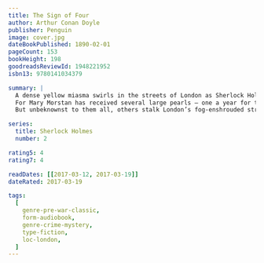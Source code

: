 ```yaml
---
title: The Sign of Four
author: Arthur Conan Doyle
publisher: Penguin
image: cover.jpg
dateBookPublished: 1890-02-01
pageCount: 153
bookHeight: 198
goodreadsReviewId: 1948221952
isbn13: 9780141034379

summary: |
  A dense yellow miasma swirls in the streets of London as Sherlock Holmes and Dr Watson accompany a beautiful young woman to a sinister assignation.
  For Mary Morstan has received several large pearls – one a year for the last six years – and now a mystery letter telling her she is a wronged woman. If she would seek justice she is to meet her unknown benefactor, bringing with her two companions.
  But unbeknownst to them all, others stalk London’s fog-enshrouded streets: a one-legged ruffian with revenge on his mind – and his companion, who places no value on human life…

series:
  title: Sherlock Holmes
  number: 2

rating5: 4
rating7: 4

readDates: [[2017-03-12, 2017-03-19]]
dateRated: 2017-03-19

tags:
  [
    genre-pre-war-classic,
    form-audiobook,
    genre-crime-mystery,
    type-fiction,
    loc-london,
  ]
---
```

